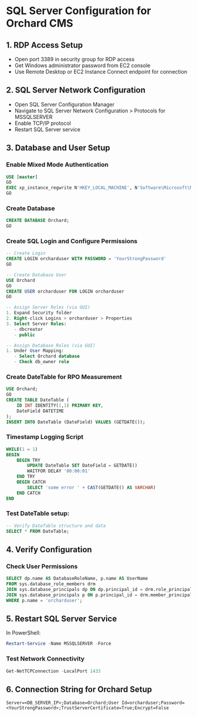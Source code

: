 # SQL Server Configuration for Orchard CMS

## 1. RDP Access Setup
- Open port 3389 in security group for RDP access
- Get Windows administrator password from EC2 console
- Use Remote Desktop or EC2 Instance Connect endpoint for connection

## 2. SQL Server Network Configuration
- Open SQL Server Configuration Manager
- Navigate to SQL Server Network Configuration > Protocols for MSSQLSERVER
- Enable TCP/IP protocol
- Restart SQL Server service

## 3. Database and User Setup

### Enable Mixed Mode Authentication
```sql
USE [master]
GO
EXEC xp_instance_regwrite N'HKEY_LOCAL_MACHINE', N'Software\Microsoft\MSSQLServer\MSSQLServer', N'LoginMode', REG_DWORD, 2
GO
```

### Create Database
```sql
CREATE DATABASE Orchard;
GO
```

### Create SQL Login and Configure Permissions
```sql
-- Create Login
CREATE LOGIN orcharduser WITH PASSWORD = 'YourStrongPassword'
GO

-- Create Database User
USE Orchard
GO
CREATE USER orcharduser FOR LOGIN orcharduser
GO

-- Assign Server Roles (via GUI)
1. Expand Security folder
2. Right-click Logins > orcharduser > Properties
3. Select Server Roles:
   - dbcreator
   - public

-- Assign Database Roles (via GUI)
1. Under User Mapping:
   - Select Orchard database
   - Check db_owner role
```

### Create DateTable for RPO Measurement
```sql
USE Orchard;
GO
CREATE TABLE DateTable (
    ID INT IDENTITY(1,1) PRIMARY KEY,
    DateField DATETIME
);
INSERT INTO DateTable (DateField) VALUES (GETDATE());
```

### Timestamp Logging Script
```sql
WHILE(1 = 1)
BEGIN
    BEGIN TRY
        UPDATE DateTable SET DateField = GETDATE()
        WAITFOR DELAY '00:00:01'
    END TRY
    BEGIN CATCH
        SELECT 'some error ' + CAST(GETDATE() AS VARCHAR)
    END CATCH
END
```

### Test DateTable setup:

```sql
-- Verify DateTable structure and data
SELECT * FROM DateTable;
```

## 4. Verify Configuration

### Check User Permissions
```sql
SELECT dp.name AS DatabaseRoleName, p.name AS UserName
FROM sys.database_role_members drm
JOIN sys.database_principals dp ON dp.principal_id = drm.role_principal_id
JOIN sys.database_principals p ON p.principal_id = drm.member_principal_id
WHERE p.name = 'orcharduser';
```

## 5. Restart SQL Server Service
In PowerShell:
```powershell
Restart-Service -Name MSSQLSERVER -Force
```

### Test Network Connectivity
```powershell
Get-NetTCPConnection -LocalPort 1433
```

## 6. Connection String for Orchard Setup
```
Server=<DB_SERVER_IP>;Database=Orchard;User Id=orcharduser;Password=<YourStrongPassword>;TrustServerCertificate=True;Encrypt=False
```
